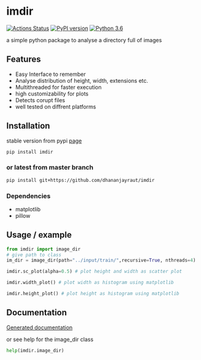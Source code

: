 # imdir

[![Actions Status](https://github.com/dhananjayraut/imdir/workflows/Python%20package/badge.svg)](https://github.com/dhananjayraut/imdir/actions) [![PyPI version](https://badge.fury.io/py/imdir.svg)](https://pypi.org/project/imdir/) [![Python 3.6](https://img.shields.io/pypi/pyversions/imdir.svg)](https://pypi.org/project/imdir/)

a simple python package to analyse a directory full of images

## Features

- Easy Interface to remember
- Analyse distribution of height, width, extensions etc.
- Multithreaded for faster execution
- high customizability for plots
- Detects corupt files
- well tested on diffrent platforms

## Installation

stable version from pypi [page](https://pypi.org/project/imdir/)

``` bash
pip install imdir
```

### or latest from master branch

```bash
pip install git+https://github.com/dhananjayraut/imdir
```

### Dependencies

- matplotlib
- pillow

## Usage / example

```python
from imdir import image_dir
# give path to class
im_dir = image_dir(path="../input/train/",recursive=True, nthreads=4)

imdir.sc_plot(alpha=0.5) # plot height and width as scatter plot

imdir.width_plot() # plot width as histogram using matplotlib

imdir.height_plot() # plot height as histogram using matplotlib
```

## Documentation

[Generated documentation](https://dhananjayraut.github.io/imdir/)

or see help for the image_dir class

```python
help(imdir.image_dir)
```
